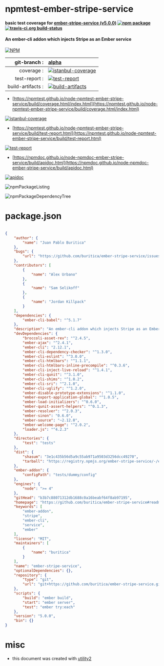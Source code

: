 # npmtest-ember-stripe-service

#### basic test coverage for  [ember-stripe-service (v5.0.0)](https://github.com/buritica/ember-stripe-service#readme)  [![npm package](https://img.shields.io/npm/v/npmtest-ember-stripe-service.svg?style=flat-square)](https://www.npmjs.org/package/npmtest-ember-stripe-service) [![travis-ci.org build-status](https://api.travis-ci.org/npmtest/node-npmtest-ember-stripe-service.svg)](https://travis-ci.org/npmtest/node-npmtest-ember-stripe-service)

#### An ember-cli addon which injects Stripe as an Ember service

[![NPM](https://nodei.co/npm/ember-stripe-service.png?downloads=true&downloadRank=true&stars=true)](https://www.npmjs.com/package/ember-stripe-service)

| git-branch : | [alpha](https://github.com/npmtest/node-npmtest-ember-stripe-service/tree/alpha)|
|--:|:--|
| coverage : | [![istanbul-coverage](https://npmtest.github.io/node-npmtest-ember-stripe-service/build/coverage.badge.svg)](https://npmtest.github.io/node-npmtest-ember-stripe-service/build/coverage.html/index.html)|
| test-report : | [![test-report](https://npmtest.github.io/node-npmtest-ember-stripe-service/build/test-report.badge.svg)](https://npmtest.github.io/node-npmtest-ember-stripe-service/build/test-report.html)|
| build-artifacts : | [![build-artifacts](https://npmtest.github.io/node-npmtest-ember-stripe-service/glyphicons_144_folder_open.png)](https://github.com/npmtest/node-npmtest-ember-stripe-service/tree/gh-pages/build)|

- [https://npmtest.github.io/node-npmtest-ember-stripe-service/build/coverage.html/index.html](https://npmtest.github.io/node-npmtest-ember-stripe-service/build/coverage.html/index.html)

[![istanbul-coverage](https://npmtest.github.io/node-npmtest-ember-stripe-service/build/screenCapture.buildCi.browser.%252Ftmp%252Fbuild%252Fcoverage.lib.html.png)](https://npmtest.github.io/node-npmtest-ember-stripe-service/build/coverage.html/index.html)

- [https://npmtest.github.io/node-npmtest-ember-stripe-service/build/test-report.html](https://npmtest.github.io/node-npmtest-ember-stripe-service/build/test-report.html)

[![test-report](https://npmtest.github.io/node-npmtest-ember-stripe-service/build/screenCapture.buildCi.browser.%252Ftmp%252Fbuild%252Ftest-report.html.png)](https://npmtest.github.io/node-npmtest-ember-stripe-service/build/test-report.html)

- [https://npmdoc.github.io/node-npmdoc-ember-stripe-service/build/apidoc.html](https://npmdoc.github.io/node-npmdoc-ember-stripe-service/build/apidoc.html)

[![apidoc](https://npmdoc.github.io/node-npmdoc-ember-stripe-service/build/screenCapture.buildCi.browser.%252Ftmp%252Fbuild%252Fapidoc.html.png)](https://npmdoc.github.io/node-npmdoc-ember-stripe-service/build/apidoc.html)

![npmPackageListing](https://npmtest.github.io/node-npmtest-ember-stripe-service/build/screenCapture.npmPackageListing.svg)

![npmPackageDependencyTree](https://npmtest.github.io/node-npmtest-ember-stripe-service/build/screenCapture.npmPackageDependencyTree.svg)



# package.json

```json

{
    "author": {
        "name": "Juan Pablo Buritica"
    },
    "bugs": {
        "url": "https://github.com/buritica/ember-stripe-service/issues"
    },
    "contributors": [
        {
            "name": "Alex Urbano"
        },
        {
            "name": "Sam Selikoff"
        },
        {
            "name": "Jordan Killpack"
        }
    ],
    "dependencies": {
        "ember-cli-babel": "^5.1.7"
    },
    "description": "An ember-cli addon which injects Stripe as an Ember service",
    "devDependencies": {
        "broccoli-asset-rev": "^2.4.5",
        "ember-ajax": "^2.4.1",
        "ember-cli": "2.12.1",
        "ember-cli-dependency-checker": "^1.3.0",
        "ember-cli-eslint": "^3.0.0",
        "ember-cli-htmlbars": "^1.1.1",
        "ember-cli-htmlbars-inline-precompile": "^0.3.6",
        "ember-cli-inject-live-reload": "^1.4.1",
        "ember-cli-qunit": "^3.1.0",
        "ember-cli-shims": "^1.0.2",
        "ember-cli-sri": "^2.1.0",
        "ember-cli-uglify": "^1.2.0",
        "ember-disable-prototype-extensions": "^1.1.0",
        "ember-export-application-global": "^1.0.5",
        "ember-load-initializers": "^0.6.0",
        "ember-qunit-assert-helpers": "^0.1.3",
        "ember-resolver": "^2.0.3",
        "ember-sinon": "0.6.0",
        "ember-source": "~2.12.0",
        "ember-welcome-page": "^2.0.2",
        "loader.js": "^4.2.3"
    },
    "directories": {
        "test": "tests"
    },
    "dist": {
        "shasum": "3e1c435b56d5a9c55ab971a9503d3256dcc49270",
        "tarball": "https://registry.npmjs.org/ember-stripe-service/-/ember-stripe-service-5.0.0.tgz"
    },
    "ember-addon": {
        "configPath": "tests/dummy/config"
    },
    "engines": {
        "node": ">= 4"
    },
    "gitHead": "b3b7c88071312db1688c0a16beabf64f8ab97195",
    "homepage": "https://github.com/buritica/ember-stripe-service#readme",
    "keywords": [
        "ember-addon",
        "stripe",
        "ember-cli",
        "service",
        "ember"
    ],
    "license": "MIT",
    "maintainers": [
        {
            "name": "buritica"
        }
    ],
    "name": "ember-stripe-service",
    "optionalDependencies": {},
    "repository": {
        "type": "git",
        "url": "git+https://github.com/buritica/ember-stripe-service.git"
    },
    "scripts": {
        "build": "ember build",
        "start": "ember server",
        "test": "ember try:each"
    },
    "version": "5.0.0",
    "bin": {}
}
```



# misc
- this document was created with [utility2](https://github.com/kaizhu256/node-utility2)
